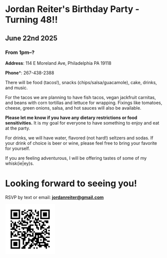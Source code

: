 # Jordan Reiter's Birthday Party - Turning 48!!

## June 22nd 2025
### From 1pm–?

**Address**: 114 E Moreland Ave, Philadelphia PA 19118

**Phone***: 267-438-2388

There will be food (tacos!), snacks (chips/salsa/guacamole), cake, drinks, and music.

For the tacos we are planning to have fish tacos, vegan jackfruit carnitas, and beans with corn tortillas and lettuce for wrapping. Fixings like tomatoes, cheese, green onions, salsa, and hot sauces will also be available. 

**Please let me know if you have any dietary restrictions or food sensitivities.** It is my goal for everyone to have something to enjoy and eat at the party.

For drinks, we will have water, flavored (not hard!) seltzers and sodas. If your drink of choice is beer or wine, please feel free to bring your favorite for yourself.

If you are feeling adventurous, I will be offering tastes of some of my whisk(ie|ey)s.

# Looking forward to seeing you!

RSVP by text or email: **jordanreiter@gmail.com**

<img width="160" alt="image" src="link.png" />
